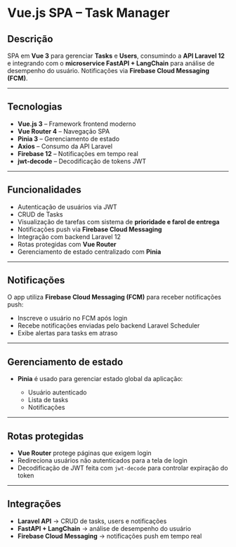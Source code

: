 # Vue.js SPA – Task Manager

## Descrição

SPA em **Vue 3** para gerenciar **Tasks** e **Users**, consumindo a **API Laravel 12** e integrando com o **microservice FastAPI + LangChain** para análise de desempenho do usuário.
Notificações via **Firebase Cloud Messaging (FCM)**.

---

## Tecnologias

* **Vue.js 3** – Framework frontend moderno
* **Vue Router 4** – Navegação SPA
* **Pinia 3** – Gerenciamento de estado
* **Axios** – Consumo da API Laravel
* **Firebase 12** – Notificações em tempo real
* **jwt-decode** – Decodificação de tokens JWT

---

## Funcionalidades

* Autenticação de usuários via JWT
* CRUD de Tasks
* Visualização de tarefas com sistema de **prioridade e farol de entrega**
* Notificações push via **Firebase Cloud Messaging**
* Integração com backend Laravel 12
* Rotas protegidas com **Vue Router**
* Gerenciamento de estado centralizado com **Pinia**

---

## Notificações

O app utiliza **Firebase Cloud Messaging (FCM)** para receber notificações push:

* Inscreve o usuário no FCM após login
* Recebe notificações enviadas pelo backend Laravel Scheduler
* Exibe alertas para tasks em atraso

---

## Gerenciamento de estado

* **Pinia** é usado para gerenciar estado global da aplicação:

  * Usuário autenticado
  * Lista de tasks
  * Notificações

---

## Rotas protegidas

* **Vue Router** protege páginas que exigem login
* Redireciona usuários não autenticados para a tela de login
* Decodificação de JWT feita com `jwt-decode` para controlar expiração do token

---

## Integrações

* **Laravel API** → CRUD de tasks, users e notificações
* **FastAPI + LangChain** → análise de desempenho do usuário
* **Firebase Cloud Messaging** → notificações push em tempo real
